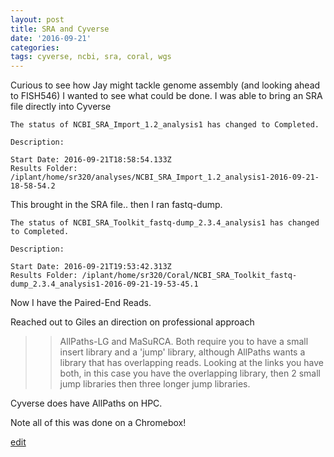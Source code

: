 ```yaml
---
layout: post
title: SRA and Cyverse
date: '2016-09-21'
categories: 
tags: cyverse, ncbi, sra, coral, wgs
---
```




Curious to see how Jay might tackle genome assembly (and looking ahead to FISH546) I wanted to see what could be done. I was able to bring an SRA file directly into Cyverse

```
The status of NCBI_SRA_Import_1.2_analysis1 has changed to Completed.

Description:

Start Date: 2016-09-21T18:58:54.133Z
Results Folder: /iplant/home/sr320/analyses/NCBI_SRA_Import_1.2_analysis1-2016-09-21-18-58-54.2
```
This brought in the SRA file.. then I ran fastq-dump.

```
The status of NCBI_SRA_Toolkit_fastq-dump_2.3.4_analysis1 has changed to Completed.

Description:

Start Date: 2016-09-21T19:53:42.313Z
Results Folder: /iplant/home/sr320/Coral/NCBI_SRA_Toolkit_fastq-dump_2.3.4_analysis1-2016-09-21-19-53-45.1
```

Now I have the Paired-End Reads.

Reached out to Giles an direction on professional approach

>>AllPaths-LG and MaSuRCA.  Both require you to have a small insert library and a 'jump' library, although AllPaths wants a library that has overlapping reads.  Looking at the links you have both, in this case you have the overlapping library, then 2 small jump libraries then three longer jump libraries.

Cyverse does have AllPaths on HPC.

Note all of this was done on a Chromebox!

[edit](https://github.com/sr320/sr320.github.io/edit/master/_posts/2016-09-21-Cyverse-SRA.md)

